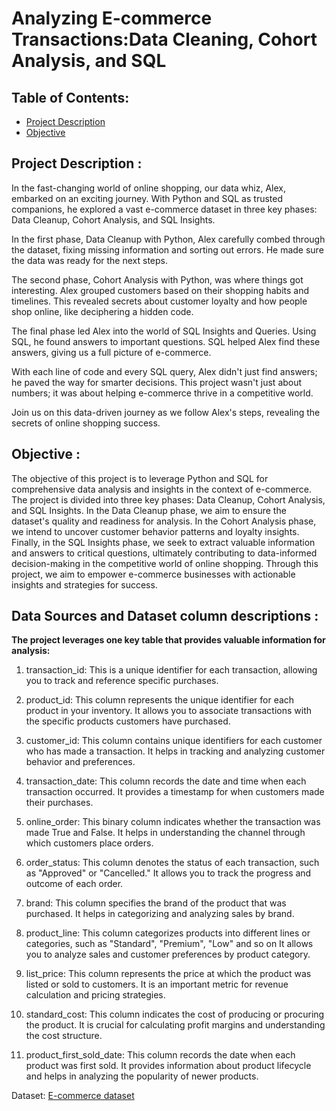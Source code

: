# Analyzing E-commerce Transactions:Data Cleaning, Cohort Analysis, and SQL

## Table of Contents:

- [Project Description](https://github.com/DarvinciVincent/Sales_Analysis_Dashboard/blob/main/README.md#project-description-)
- [Objective](https://github.com/DarvinciVincent/Sales_Analysis_Dashboard/blob/main/README.md#Objective-)

## Project Description : 
In the fast-changing world of online shopping, our data whiz, Alex, embarked on an exciting journey. With Python and SQL as trusted companions, he explored a vast e-commerce dataset in three key phases: Data Cleanup, Cohort Analysis, and SQL Insights.<br>

In the first phase, Data Cleanup with Python, Alex carefully combed through the dataset, fixing missing information and sorting out errors. He made sure the data was ready for the next steps.<br>

The second phase, Cohort Analysis with Python, was where things got interesting. Alex grouped customers based on their shopping habits and timelines. This revealed secrets about customer loyalty and how people shop online, like deciphering a hidden code.<br>

The final phase led Alex into the world of SQL Insights and Queries. Using SQL, he found answers to important questions. SQL helped Alex find these answers, giving us a full picture of e-commerce.<br>

With each line of code and every SQL query, Alex didn't just find answers; he paved the way for smarter decisions. This project wasn't just about numbers; it was about helping e-commerce thrive in a competitive world.<br>

Join us on this data-driven journey as we follow Alex's steps, revealing the secrets of online shopping success.<br>

## Objective : 
The objective of this project is to leverage Python and SQL for comprehensive data analysis and insights in the context of e-commerce. The project is divided into three key phases: Data Cleanup, Cohort Analysis, and SQL Insights. In the Data Cleanup phase, we aim to ensure the dataset's quality and readiness for analysis. In the Cohort Analysis phase, we intend to uncover customer behavior patterns and loyalty insights. Finally, in the SQL Insights phase, we seek to extract valuable information and answers to critical questions, ultimately contributing to data-informed decision-making in the competitive world of online shopping. Through this project, we aim to empower e-commerce businesses with actionable insights and strategies for success.<br>

## Data Sources and Dataset column descriptions : 
**The project leverages one key table that provides valuable information for analysis:**
1. transaction_id: This is a unique identifier for each transaction, allowing you to track and reference specific purchases.

2. product_id: This column represents the unique identifier for each product in your inventory. It allows you to associate transactions with the specific products customers have purchased.

3. customer_id: This column contains unique identifiers for each customer who has made a transaction. It helps in tracking and analyzing customer behavior and preferences.

4. transaction_date: This column records the date and time when each transaction occurred. It provides a timestamp for when customers made their purchases.

5. online_order: This binary column indicates whether the transaction was made True and False. It helps in understanding the channel through which customers place orders.

6. order_status: This column denotes the status of each transaction, such as "Approved" or "Cancelled." It allows you to track the progress and outcome of each order.

7. brand: This column specifies the brand of the product that was purchased. It helps in categorizing and analyzing sales by brand.

8. product_line: This column categorizes products into different lines or categories, such as "Standard", "Premium", "Low" and so on It allows you to analyze sales and customer preferences by product category.

9. list_price: This column represents the price at which the product was listed or sold to customers. It is an important metric for revenue calculation and pricing strategies.

10. standard_cost: This column indicates the cost of producing or procuring the product. It is crucial for calculating profit margins and understanding the cost structure.

11. product_first_sold_date: This column records the date when each product was first sold. It provides information about product lifecycle and helps in analyzing the popularity of newer products.

Dataset: [E-commerce dataset](https://github.com/DarvinciVincent/Analyzing_E-commerce_Transactions/blob/main/cleaned_dataset.csv)


